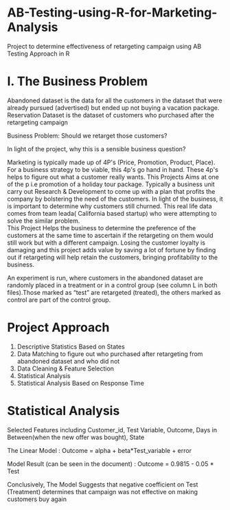 # AB-Testing-using-R-for-Marketing-Analysis
Project to determine effectiveness of retargeting campaign using AB Testing Approach in R

# I. The Business Problem

Abandoned dataset is the data for all the customers in the dataset that were already pursued (advertised) but ended up not buying a vacation package.
Reservation Dataset is the dataset of customers who purchased after the retargeting campaign

Business Problem: Should we retarget those customers?

In light of the project, why this is a sensible business question?

Marketing is typically made up of 4P's (Price, Promotion, Product, Place). For a business strategy to be viable, this 4p's go hand in hand. 
These 4p's helps to figure out what a customer really wants.
This Projects Aims at one of the p i.e promotion of a holiday tour package. Typically a business unit carry out Research & Development to come up with a plan that profits the company by bolstering the need of the customers. In light of the business, it is important to determine why customers still churned. This real life data comes from team leada( California based startup) who were attempting to solve the similar problem.  
This Project Helps the business to determine the preference of the customers at the same time to ascertain if the retargeting on them would still work but with a different campaign. Losing the customer loyalty is damaging and this project adds value by saving a lot of fortune by finding out if retargeting will help retain the customers, bringing profitability to the business. 

An experiment is run, where customers in the abandoned dataset are randomly placed in a treatment or in a control group (see column L in both files).Those marked as “test” are retargeted (treated), the others marked as control are part of the control group.

# Project Approach
1) Descriptive Statistics Based on States
2) Data Matching to figure out who purchased after retargeting from abandoned dataset and who did not
3) Data Cleaning & Feature Selection
4) Statistical Analysis 
5) Statistical Analysis Based on Response Time

# Statistical Analysis
Selected Features including Customer_id, Test Variable, Outcome, Days in Between(when the new offer was bought), State

The Linear Model  : Outcome = alpha + beta*Test_variable + error

Model Result (can be seen in the document) : Outcome = 0.9815 - 0.05 * Test

Conclusively, The Model Suggests that negative coefficient on Test (Treatment) determines that campaign was not effective on making customers buy again




